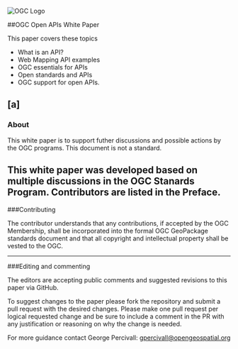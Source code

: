 ![OGC Logo](http://portal.opengeospatial.org/files/?artifact_id=11976&format=gif "OGC Logo")


##OGC Open APIs White Paper

This paper covers these topics
- What is an API?
- Web Mapping API examples
- OGC essentials for APIs
- Open standards and APIs
- OGC support for open APIs.

[a]
------------
### About
This white paper is to support futher discussions and possible actions by the OGC programs. This document is not a standard.

This white paper was developed based on multiple discussions in the OGC Stanards Program. Contributors are listed in the Preface.
------------
###Contributing

The contributor understands that any contributions, if accepted by the OGC Membership, shall be incorporated into the formal OGC GeoPackage standards document and that all copyright and  intellectual property shall be vested to the OGC.

------------
###Editing and commenting

The editors are accepting public comments and suggested revisions to this paper via GitHub. 

To suggest changes to the paper please fork the repository and submit a pull request with the desired changes. Please make one pull request per logical requested change and be sure to include a comment in the PR with any justification or reasoning on why the change is needed.

For more guidance contact George Percivall: gpercivall@opengeospatial.org